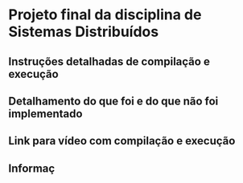# Projeto final da disciplina de Sistemas Distribuídos

## Instruções detalhadas de compilação e execução
## Detalhamento do que foi e do que não foi implementado
## Link para vídeo com compilação e execução
## Informaç
